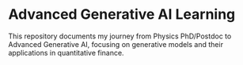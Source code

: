 # Advanced Generative AI Learning
This repository documents my journey from Physics PhD/Postdoc to Advanced Generative AI, focusing on generative models and their applications in quantitative finance.

